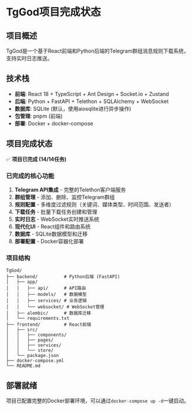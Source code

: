 # TgGod项目完成状态

## 项目概述
TgGod是一个基于React前端和Python后端的Telegram群组消息规则下载系统，支持实时日志推送。

## 技术栈
- **前端**: React 18 + TypeScript + Ant Design + Socket.io + Zustand
- **后端**: Python + FastAPI + Telethon + SQLAlchemy + WebSocket
- **数据库**: SQLite (默认，使用aiosqlite进行异步操作)
- **包管理**: pnpm (前端)
- **部署**: Docker + docker-compose

## 项目完成状态
✅ **项目已完成 (14/14任务)**

### 已完成的核心功能
1. **Telegram API集成** - 完整的Telethon客户端服务
2. **群组管理** - 添加、删除、监控Telegram群组
3. **规则配置** - 多维度过滤规则（关键词、媒体类型、时间范围、发送者）
4. **下载任务** - 批量下载任务创建和管理
5. **实时日志** - WebSocket实时推送系统
6. **现代化UI** - React组件和路由系统
7. **数据库** - SQLite数据模型和迁移
8. **部署配置** - Docker容器化部署

### 项目结构
```
TgGod/
├── backend/          # Python后端 (FastAPI)
│   ├── app/
│   │   ├── api/      # API路由
│   │   ├── models/   # 数据模型
│   │   ├── services/ # 业务逻辑
│   │   └── websocket/ # WebSocket管理
│   ├── alembic/      # 数据库迁移
│   └── requirements.txt
├── frontend/         # React前端
│   ├── src/
│   │   ├── components/
│   │   ├── pages/
│   │   ├── services/
│   │   └── store/
│   └── package.json
├── docker-compose.yml
└── README.md
```

## 部署就绪
项目已配置完整的Docker部署环境，可以通过`docker-compose up -d`一键启动。